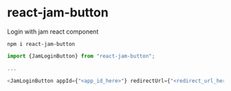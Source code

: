 # react-jam-button
Login with jam react component

`npm i react-jam-button`

``` js
import {JamLoginButton} from "react-jam-button";

...

<JamLoginButton appId={"<app_id_here>"} redirectUrl={"<redirect_url_here>"} />
```

